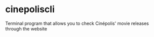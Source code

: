 # cinepoliscli
Terminal program that allows you to check Cinépolis' movie releases through the website
